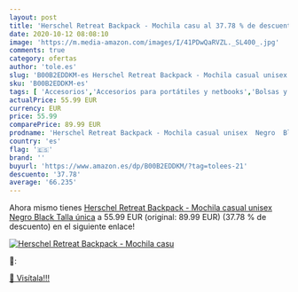 ```yaml
---
layout: post
title: 'Herschel Retreat Backpack - Mochila casu al 37.78 % de descuento'
date: 2020-10-12 08:08:10
image: 'https://m.media-amazon.com/images/I/41PDwQaRVZL._SL400_.jpg'
comments: true
category: ofertas
author: 'tole.es'
slug: 'B00B2EDDKM-es Herschel Retreat Backpack - Mochila casual unisex Negro...'
sku: 'B00B2EDDKM-es'
tags: [ 'Accesorios','Accesorios para portátiles y netbooks','Bolsas y fundas para portátiles y netbooks','Bolígrafos, lápices y útiles de escritura','Equipaje','Informática','Mochilas','Mochilas para portátiles y netbooks','Mochilas tipo casual','Oficina y papelería','Rotuladores permanentes','Rotuladores y subrayadores','backpack','mochila', ]
actualPrice: 55.99 EUR
currency: EUR
price: 55.99
comparePrice: 89.99 EUR
prodname: 'Herschel Retreat Backpack - Mochila casual unisex  Negro  Black   Talla única'
country: 'es'
flag: '🇪🇸'
brand: ''
buyurl: 'https://www.amazon.es/dp/B00B2EDDKM/?tag=tolees-21'
descuento: '37.78'
average: '66.235'
---
```


Ahora mismo tienes [Herschel Retreat Backpack - Mochila casual unisex  Negro  Black   Talla única](https://www.amazon.es/dp/B00B2EDDKM/?tag=tolees-21) a 55.99 EUR (original: 89.99 EUR) (37.78 %  de descuento) en el siguiente enlace!

[![Herschel Retreat Backpack - Mochila casu](https://m.media-amazon.com/images/I/41PDwQaRVZL._SL400_.jpg)](https://www.amazon.es/dp/B00B2EDDKM/?tag=tolees-21)

🔎:


[🛒 Visítala!!!](https://www.amazon.es/dp/B00B2EDDKM/?tag=tolees-21)
